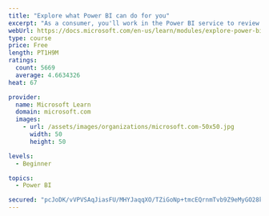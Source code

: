 ```yaml
---
title: "Explore what Power BI can do for you"
excerpt: "As a consumer, you'll work in the Power BI service to review and interact with content that has been shared with you. This module provides the foundational information that you need to work effectively in the Power BI service."
webUrl: https://docs.microsoft.com/en-us/learn/modules/explore-power-bi-service/
type: course
price: Free
length: PT1H9M
ratings:
  count: 5669
  average: 4.6634326
heat: 67

provider:
  name: Microsoft Learn
  domain: microsoft.com
  images:
    - url: /assets/images/organizations/microsoft.com-50x50.jpg
      width: 50
      height: 50

levels:
  - Beginner

topics:
  - Power BI

secured: "pcJoDK/vVPVSAqJiasFU/MHYJaqqXO/TZiGoNp+tmcEQrnmTvb9Z9eMyGO28kGqHMnQicn7BRHW/CTmDlmq/9w3vKrTwe4l6eNfjdCZIK9MKiPLv/CgdcMdWLvQbylR8rNu7lV93fk23bhsORM7elkNrrsUocLX9Uln2g8iqeGbbU7zXJvq5qexbgo2tcd5pDHCYTfjI/zvJKv/p7FwLQ1i47EpKuXP44cNYcZw3ZkOYTseKl/DQtcDEZ3AWnv3Bv1oUKA046kbFQFKg0t2c8X1U903gZuDnctVvMFBU9BrsCFPjUxXj+SW2ZRRWBw28Kj3mUHTm9b9eWtKN35KmLwO+zDVl8QRnNavMDxEw/gONw6KXJ5X/36uvBNAHSdjovc95I70rP0I6MvU+LDtAaQ==;k9v6cNUBPiI1WJ6ZRHdzwg=="
---
```


